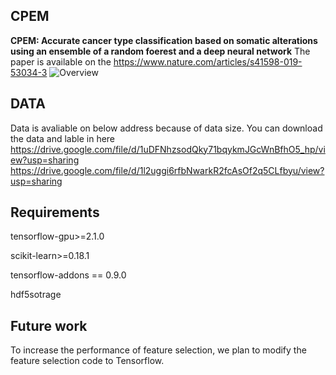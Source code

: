 ## CPEM
**CPEM: Accurate cancer type classification based on somatic alterations using an ensemble of a random foerest and a deep neural network**
The paper is available on the https://www.nature.com/articles/s41598-019-53034-3
![Overview](https://github.com/leekanggeun/CPEM/overview.PNG?raw=true)

## DATA
Data is avaliable on below address because of data size.
You can download the data and lable in here 
https://drive.google.com/file/d/1uDFNhzsodQky71bqykmJGcWnBfhO5_hp/view?usp=sharing
https://drive.google.com/file/d/1l2uggi6rfbNwarkR2fcAsOf2q5CLfbyu/view?usp=sharing

##

## Requirements
tensorflow-gpu>=2.1.0 

scikit-learn>=0.18.1 

tensorflow-addons == 0.9.0 

hdf5sotrage

## Future work
To increase the performance of feature selection, we plan to modify the feature selection code to Tensorflow.


